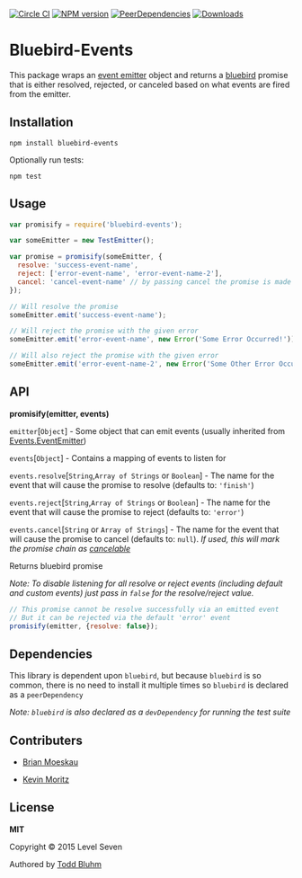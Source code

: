 [![Circle CI](https://img.shields.io/circleci/project/L7labs/bluebird-events.svg)](https://circleci.com/gh/L7labs/bluebird-events)
[![NPM version](https://img.shields.io/npm/v/bluebird-events.svg)](https://www.npmjs.com/package/bluebird-events)
[![PeerDependencies](https://img.shields.io/david/peer/L7Labs/bluebird-events.svg)](https://github.com/L7labs/bluebird-events/blob/master/package.json)
[![Downloads](http://img.shields.io/npm/dm/bluebird-events.svg?style=flat)](https://www.npmjs.com/package/bluebird-events)

Bluebird-Events
===

This package wraps an [event emitter](https://nodejs.org/api/events.html#events_class_events_eventemitter) object and returns a [bluebird](https://github.com/petkaantonov/bluebird) promise that is either resolved, rejected, or canceled based on what events are fired from the emitter.

Installation
---
`npm install bluebird-events`

Optionally run tests:

`npm test`

Usage
---

```js
var promisify = require('bluebird-events');

var someEmitter = new TestEmitter();

var promise = promisify(someEmitter, {
  resolve: 'success-event-name',
  reject: ['error-event-name', 'error-event-name-2'],
  cancel: 'cancel-event-name' // by passing cancel the promise is made cancelable
});

// Will resolve the promise
someEmitter.emit('success-event-name');

// Will reject the promise with the given error
someEmitter.emit('error-event-name', new Error('Some Error Occurred!'));

// Will also reject the promise with the given error
someEmitter.emit('error-event-name-2', new Error('Some Other Error Occurred!'));
```

API
---

**promisify(emitter, events)**

`emitter`[`Object`] - Some object that can emit events (usually inherited from [Events.EventEmitter](https://nodejs.org/api/events.html#events_class_events_eventemitter))

`events`[`Object`] - Contains a mapping of events to listen for

`events.resolve`[`String`,`Array of Strings` or `Boolean`] - The name for the event that will cause the promise to resolve (defaults to: `'finish'`)

`events.reject`[`String`,`Array of Strings` or `Boolean`] - The name for the event that will cause the promise to reject (defaults to: `'error'`)

`events.cancel`[`String` or `Array of Strings`] - The name for the event that will cause the promise to cancel (defaults to: `null`).
*If used, this will mark the promise chain as [cancelable](https://github.com/petkaantonov/bluebird/blob/master/API.md#cancellation)*

Returns bluebird promise

*Note: To disable listening for all resolve or reject events (including default and custom events) just pass in `false` for the resolve/reject value.*
```js
// This promise cannot be resolve successfully via an emitted event
// But it can be rejected via the default 'error' event
promisify(emitter, {resolve: false});
```


Dependencies
---
This library is dependent upon `bluebird`, but because `bluebird` is so common, there is no need to install it multiple times so `bluebird` is declared as a `peerDependency`

*Note: `bluebird` is also declared as a `devDependency` for running the test suite*

## Contributers

- [Brian Moeskau](https://github.com/bmoeskau)

- [Kevin Moritz](https://github.com/ecorkevin)

## License

**MIT**

Copyright &copy; 2015 Level Seven

Authored by [Todd Bluhm](https://github.com/toddbluhm)
